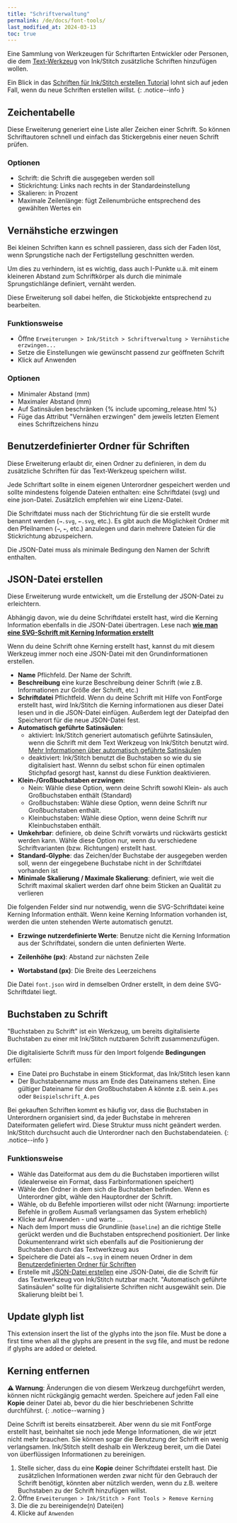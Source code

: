 ```yaml
---
title: "Schriftverwaltung"
permalink: /de/docs/font-tools/
last_modified_at: 2024-03-13
toc: true
---
```

Eine Sammlung von Werkzeugen für Schriftarten Entwickler oder Personen, die dem [Text-Werkzeug](/de/docs/lettering/) von Ink/Stitch zusätzliche Schriften hinzufügen wollen.

Ein Blick in das [Schriften für Ink/Stitch erstellen Tutorial](/de/tutorials/font-creation) lohnt sich auf jeden Fall, wenn du neue Schriften erstellen willst.
{: .notice--info }

## Zeichentabelle

Diese Erweiterung generiert eine Liste aller Zeichen einer Schrift.
So können Schriftautoren schnell und einfach das Stickergebnis einer neuen Schrift prüfen.

### Optionen

* Schrift: die Schrift die ausgegeben werden soll
* Stickrichtung: Links nach rechts in der Standardeinstellung
* Skalieren: in Prozent
* Maximale Zeilenlänge: fügt Zeilenumbrüche entsprechend des gewählten Wertes ein

## Vernähstiche erzwingen

Bei kleinen Schriften kann es schnell passieren, dass sich der Faden löst, wenn Sprungstiche nach der Fertigstellung geschnitten werden.

Um dies zu verhindern, ist es wichtig, dass auch I-Punkte u.ä. mit einem kleineren Abstand zum Schriftkörper als durch die minimale Sprungstichlänge definiert, vernäht werden.

Diese Erweiterung soll dabei helfen, die Stickobjekte entsprechend zu bearbeiten.

### Funktionsweise

* Öffne `Erweiterungen > Ink/Stitch > Schriftverwaltung > Vernähstiche erzwingen...`
* Setze die Einstellungen wie gewünscht passend zur geöffneten Schrift
* Klick auf Anwenden

### Optionen

* Minimaler Abstand (mm)
* Maximaler Abstand (mm)
* Auf Satinsäulen beschränken
  {% include upcoming_release.html %}
* Füge das Attribut "Vernähen erzwingen" dem jeweils letzten Element eines Schriftzeichens hinzu

## Benutzerdefinierter Ordner für Schriften

Diese Erweiterung erlaubt dir, einen Ordner zu definieren, in dem du zusätzliche Schriften für das Text-Werkzeug speichern willst.

Jede Schriftart sollte in einem eigenen Unterordner gespeichert werden und sollte mindestens folgende Dateien enthalten: eine Schriftdatei (svg) und eine json-Datei.
Zusätzlich empfehlen wir eine Lizenz-Datei.

Die Schriftdatei muss nach der Stichrichtung für die sie erstellt wurde benannt werden (`→.svg`, `←.svg`, etc.). Es gibt auch die Möglichkeit Ordner mit den Pfeilnamen (`→`, `←`, etc.) anzulegen und darin mehrere Dateien für die Stickrichtung abzuspeichern.

Die JSON-Datei muss als minimale Bedingung den Namen der Schrift enthalten.

## JSON-Datei erstellen

Diese Erweiterung wurde entwickelt, um die Erstellung der JSON-Datei zu erleichtern.

Abhängig davon, wie du deine Schriftdatei erstellt hast, wird die Kerning Information ebenfalls in die JSON-Datei übertragen.
Lese nach [**wie man eine SVG-Schrift mit Kerning Information erstellt**](/de/tutorials/font-creation)

Wenn du deine Schrift ohne Kerning erstellt hast, kannst du mit diesem Werkzeug immer noch eine JSON-Datei mit den Grundinformationen erstellen.

* **Name** Pflichfeld. Der Name der Schrift.
* **Beschreibung** eine kurze Beschreibung deiner Schrift (wie z.B. Informationen zur Größe der Schrift, etc.)
* **Schriftdatei** Pflichtfeld. Wenn du deine Schrift mit Hilfe von FontForge erstellt hast, wird Ink/Stitch die Kerning informationen aus dieser Datei lesen und in die JSON-Datei einfügen.
 Außerdem legt der Dateipfad den Speicherort für die neue JSON-Datei fest.
* **Automatisch geführte Satinsäulen**:
    * aktiviert: Ink/Stitch generiert automatisch geführte Satinsäulen, wenn die Schrift mit dem Text Werkzeug von Ink/Stitch benutzt wird. [Mehr Informationen über automatisch geführte Satinsäulen](/de/docs/satin-tools/#automatisch-geführte-satinsäulen)
    * deaktiviert: Ink/Stitch benutzt die Buchstaben so wie du sie digitalisiert hast. Wennn du selbst schon für einen optimalen Stichpfad gesorgt hast, kannst du diese Funktion deaktivieren.
* **Klein-/Großbuchstaben erzwingen**:
    * Nein: Wähle diese Option, wenn deine Schrift sowohl Klein- als auch Großbuchstaben enthält (Standard)
    * Großbuchstaben: Wähle diese Option, wenn deine Schrift nur Großbuchstaben enthält.
    * Kleinbuchstaben: Wähle diese Option, wenn deine Schrift nur Kleinbuchstaben enthält.
* **Umkehrbar**: definiere, ob deine Schrift vorwärts und rückwärts gestickt werden kann.  Wähle diese Option nur, wenn du verschiedene Schriftvarianten (bzw. Richtungen) erstellt hast.
* **Standard-Glyphe**: das Zeichen/der Buchstabe der ausgegeben werden soll, wenn der eingegebene Buchstabe nicht in der Schriftdatei vorhanden ist
* **Minimale Skalierung / Maximale Skalierung**: definiert, wie weit die Schrift maximal skaliert werden darf ohne beim Sticken an Qualität zu verlieren 

Die folgenden Felder sind nur notwendig, wenn die SVG-Schriftdatei keine Kerning Information enthält.
Wenn keine Kerning Information vorhanden ist, werden die unten stehenden Werte automatisch genutzt.

* **Erzwinge nutzerdefinierte Werte**: Benutze nicht die Kerning Information aus der Schriftdatei, sondern die unten definierten Werte.

* **Zeilenhöhe (px)**: Abstand zur nächsten Zeile
* **Wortabstand (px)**: Die Breite des Leerzeichens

Die Datei `font.json` wird in demselben Ordner erstellt, in dem deine SVG-Schriftdatei liegt.


## Buchstaben zu Schrift

"Buchstaben zu Schrift" ist ein Werkzeug, um bereits digitalisierte Buchstaben zu einer mit Ink/Stitch nutzbaren Schrift zusammenzufügen.

Die digitalisierte Schrift muss für den Import folgende **Bedingungen** erfüllen:
* Eine Datei pro Buchstabe in einem Stickformat, das Ink/Stitch lesen kann
* Der Buchstabenname muss am Ende des Dateinamens stehen. Eine gültiger Dateiname für den Großbuchstaben A könnte z.B. sein `A.pes` oder `Beispielschrift_A.pes`

Bei gekauften Schriften kommt es häufig vor, dass die Buchstaben in Unterordnern organisiert sind, da jeder Buchstabe in mehreren Dateiformaten geliefert wird. Diese Struktur muss nicht geändert werden. Ink/Stitch durchsucht auch die Unterordner nach den Buchstabendateien.
{: .notice--info }

### Funktionsweise

* Wähle das Dateiformat aus dem du die Buchstaben importieren willst (idealerweise ein Format, dass Farbinformationen speichert)
* Wähle den Ordner in dem sich die Buchstaben befinden. Wenn es Unterordner gibt, wähle den Hauptordner der Schrift.
* Wähle, ob du Befehle importieren willst oder nicht (Warnung: importierte Befehle in großem Ausmaß verlangsamen das System erheblich)
* Klicke auf Anwenden - und warte ...
* Nach dem Import muss die Grundlinie (`baseline`) an die richtige Stelle gerückt werden und die Buchstaben entsprechend positioniert. Der linke Dokumentenrand wirkt sich ebenfalls auf die Positionierung der Buchstaben durch das Textwerkzeug aus
* Speichere die Datei als `→.svg` in einem neuen Ordner in dem [Benutzerdefinierten Ordner für Schriften](#benutzerdefinierter-ordner-für-schriften)
* Erstelle mit [JSON-Datei erstellen](#json-datei-erstellen) eine JSON-Datei, die die Schrift für das Textwerkzeug von Ink/Stitch nutzbar macht. "Automatisch geführte Satinsäulen" sollte für digitalisierte Schriften nicht ausgewählt sein. Die Skalierung bleibt bei 1.

## Update glyph list

This extension insert the list of the glyphs into the json file. Must be done a first time when all the glyphs are present in the  svg file, and must be redone if glyphs are added or deleted.

## Kerning entfernen

**⚠ Warnung**: Änderungen die von diesem Werkzeug durchgeführt werden, können nicht rückgängig gemacht werden. Speichere auf jeden Fall eine **Kopie** deiner Datei ab, bevor du die hier beschriebenen Schritte durchführst.
{: .notice--warning }

Deine Schrift ist bereits einsatzbereit. Aber wenn du sie mit FontForge erstellt hast, beinhaltet sie noch jede Menge Informationen, die wir jetzt nicht mehr brauchen. Sie können sogar die Benutzung der Schrift ein wenig verlangsamen. Ink/Stitch stellt deshalb ein Werkzeug bereit, um die Datei von überflüssigen Informationen zu bereinigen.

1. Stelle sicher, dass du eine **Kopie** deiner Schriftdatei erstellt hast. Die zusätzlichen Informationen werden zwar nicht für den Gebrauch der Schrift benötigt,
   könnten aber nützlich werden, wenn du z.B. weitere Buchstaben zu der Schrift hinzufügen willst.
2. Öffne `Erweiterungen > Ink/Stitch > Font Tools > Remove Kerning`
3. Die die zu bereinigende(n) Datei(en)
4. Klicke auf `Anwenden`
